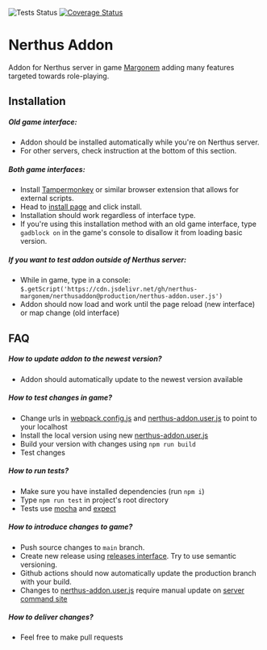 ![Tests Status](https://github.com/nerthus-margonem/nerthusaddon/workflows/Tests/badge.svg?branch=main)
[![Coverage Status](https://coveralls.io/repos/github/nerthus-margonem/nerthusaddon/badge.svg?branch=main)](https://coveralls.io/github/akrzyz/nerthusaddon?branch=master)

Nerthus Addon
======
  Addon for Nerthus server in game [Margonem](http://www.margonem.pl/) adding many features targeted towards role-playing.

Installation
------
##### Old game interface:
  - Addon should be installed automatically while you're on Nerthus server.
  - For other servers, check instruction at the bottom of this section.
##### Both game interfaces:
  - Install [Tampermonkey](https://www.tampermonkey.net/) or similar browser extension that allows for external scripts.
  - Head to [install page](https://cdn.jsdelivr.net/gh/nerthus-margonem/nerthusaddon@production/nerthus-addon.user.js) and click install.
  - Installation should work regardless of interface type.
  - If you're using this installation method with an old game interface, type `gadblock on` in the game's console
  to disallow it from loading basic version.
##### If you want to test addon outside of Nerthus server:
  - While in game, type in a console: `$.getScript('https://cdn.jsdelivr.net/gh/nerthus-margonem/nerthusaddon@production/nerthus-addon.user.js')`
  - Addon should now load and work until the page reload (new interface) or map change (old interface)
 
FAQ
------
##### How to update addon to the newest version?
  - Addon should automatically update to the newest version available

##### How to test changes in game?
  - Change urls in [webpack.config.js](webpack.config.js) and [nerthus-addon.user.js](nerthus-addon.user.js) to point to your localhost
  - Install the local version using new [nerthus-addon.user.js](nerthus-addon.user.js)
  - Build your version with changes using `npm run build`
  - Test changes
  
##### How to run tests?
  - Make sure you have installed dependencies (run `npm i`)
  - Type `npm run test` in project's root directory
  - Tests use [mocha](https://mochajs.org/) and [expect](https://github.com/Automattic/expect.js/)
  
##### How to introduce changes to game?
  - Push source changes to `main` branch.
  - Create new release using [releases interface](https://github.com/nerthus-margonem/nerthusaddon/releases). Try to use semantic versioning.
  - Github actions should now automatically update the production branch with your build.
  - Changes to [nerthus-addon.user.js](nerthus-addon.user.js) require manual update on [server command site](http://serwery.margonem.pl/)

##### How to deliver changes?
  - Feel free to make pull requests
